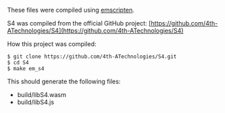 These files were compiled using [emscripten](http://kripken.github.io/emscripten-site/).

S4 was compiled from the official GitHub project:
[https://github.com/4th-ATechnologies/S4](https://github.com/4th-ATechnologies/S4)

How this project was compiled:

```
$ git clone https://github.com/4th-ATechnologies/S4.git
$ cd S4
$ make em_s4
```

This should generate the following files:

- build/libS4.wasm
- build/libS4.js
